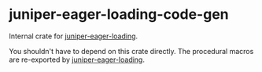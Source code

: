 # juniper-eager-loading-code-gen

Internal crate for [juniper-eager-loading](https://crates.io/crates/juniper-eager-loading).

You shouldn't have to depend on this crate directly. The procedural macros are re-exported by [juniper-eager-loading](https://crates.io/crates/juniper-eager-loading).
